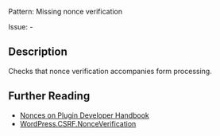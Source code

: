 Pattern: Missing nonce verification

Issue: -

## Description

Checks that nonce verification accompanies form processing.

## Further Reading

* [Nonces on Plugin Developer Handbook](https://developer.wordpress.org/plugins/security/nonces)
* [WordPress.CSRF.NonceVerification](https://github.com/WordPress/WordPress-Coding-Standards/blob/develop/WordPress/Sniffs/Security/NonceVerificationSniff.php)